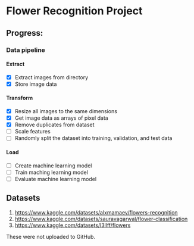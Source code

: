 # Flower Recognition Project

## Progress:

### Data pipeline
#### Extract
- [x] Extract images from directory
- [x] Store image data
#### Transform
- [x] Resize all images to the same dimensions
- [x] Get image data as arrays of pixel data
- [x] Remove duplicates from dataset
- [ ] Scale features
- [ ] Randomly split the dataset into training, validation, and test data
#### Load
- [ ] Create machine learning model
- [ ] Train maching learning model
- [ ] Evaluate machine learning model

## Datasets
1. https://www.kaggle.com/datasets/alxmamaev/flowers-recognition
2. https://www.kaggle.com/datasets/sauravagarwal/flower-classification
3. https://www.kaggle.com/datasets/l3llff/flowers

These were not uploaded to GitHub.